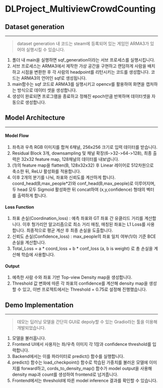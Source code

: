 # DLProject_MultiviewCrowdCounting

## Dataset generation
---
> dataset generation 내 코드는 steam에 등록되어 있는 게임인 ARMA3가 있어야 실행시킬 수 있습니다. 
1. 폴더 내 main을 실행하면 sqf_generation이라는 서브 프로세스를 실행시킵니다. 
2. 서브 프로세스는 ARMA3에서 제작한 가상 공간을 구현하고 랜덤하게 사람을 배치하고 시점을 변환한 후 각 사람의 headpoint를 리턴시키는 코드를 생성합니다. 코드는 ARMA3의 언어인 sqf로 생성됩니다. 
2. main함수는 sqf 코드로 ARMA3를 실행시키고 opencv를 활용하여 화면을 캡처하는 방식으로 데이터 셋을 생성합니다.
3. 생성이 완료되면 프로그램을 종료하고 정해진 epoch만큼 반복하며 데이터셋을 자동으로 생성합니다.  

## Model Architecture
---
#### Model Flow
1. 좌측과 우측 RGB 이미지를 합쳐 6채널, 256x256 크기로 입력 데이터를 받습니다.
2. Residual Block 3개, downsampling 및 채널 확장(6->32->64->128), 최종 출력은 32x32 feature map, 128채널의 데이터를 내보냅니다.
3. (1)의 feature map을 flatten(B, 128x32x32) 후 Linear 레이어로 512차원으로 축소한 뒤, ReLU 활성화를 적용합니다.
4. 이후 2개의 분기를 나눠, 좌표와 신뢰도를 계산하게 합니다. coord_head(B,max_people*2)와 conf_head(B,max_people)로 이루어지며, 두 head 모두 Sigmoid 활성화한 뒤 concat하여 (x,y,confidence) 형태의 벡터를 출력하게 합니다.
#### Loss Function
1. 좌표 손실(Coordination_loss) : 예측 좌표와 GT 좌표 간 유클리드 거리를 계산합니다. 이후 헝가리안 알고리즘으로 최소 거리 매칭, 매칭된 좌표는 L1 Loss를 사용합니다. 최종적으로 평균 계산 후 최종 손실을 도출합니다.
2. 신뢰도 손실(Confidence_loss) : max_people의 좌표 일치 여부(1/0) 기준 BCE 손실을 계산합니다.
3. Total_Loss = a * coord_loss + b * conf_loss (a, b is weight) 로 총 손실을 계산해 학습에 사용합니다.
#### Output
1. 예측한 사람 수와 좌표 기반 Top-view Density map을 생성합니다.
2. Threshold 값 변화에 따른 각 좌표의 confidence를 계산해 density map을 생성할 수 있고, 이번 프로젝트에서는 Threshold = 0.75로 설정해 진행했습니다.

## Demo Implementation
---
> 데모는 딥러닝 모델을 간단히 GUI로 depoly할 수 있는 Gradio라는 툴을 이용해 개발되었습니다.
1. 모델을 불러옵니다.
2. Frontend UI에서 사용자는 좌/우측 이미지 각 1장과 confidence threshold를 입력합니다.
3. Backend에서는 이를 파라미터로 predict() 함수를 실행합니다.
4. predict() 함수는 load_checkpoint() 함수로 학습된 가중치를 불러온 모델에 이미지를 forward하고, cords_to_density_map() 함수가 model output을 사용해 density map과 count를 생성하여 frontend로 넘겨줍니다.
5. Frontend에서는 threshold에 따른 model inference 결과를 확인할 수 있습니다.
